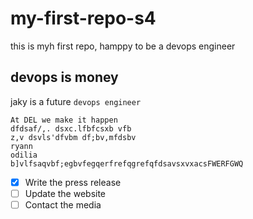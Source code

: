 # my-first-repo-s4
this is myh first repo, hamppy to be a devops engineer
## devops is money 
jaky  is a future `devops engineer`

``` 
At DEL we make it happen
dfdsaf/,. dsxc.lfbfcsxb vfb
z,v dsvls'dfvbm df;bv,mfdsbv
ryann
odilia 
b]vlfsaqvbf;egbvfegqerfrefqgrefqfdsavsxvxacsFWERFGWQ
```


- [x] Write the press release
- [ ] Update the website
- [ ] Contact the media 
